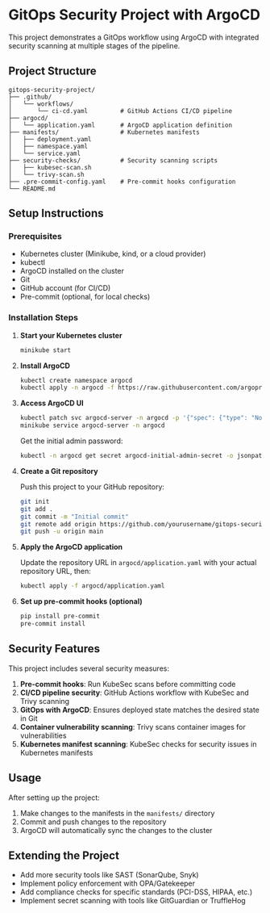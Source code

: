 # GitOps Security Project with ArgoCD

This project demonstrates a GitOps workflow using ArgoCD with integrated security scanning at multiple stages of the pipeline.

## Project Structure

```
gitops-security-project/
├── .github/
│   └── workflows/
│       └── ci-cd.yaml         # GitHub Actions CI/CD pipeline
├── argocd/
│   └── application.yaml       # ArgoCD application definition
├── manifests/                 # Kubernetes manifests
│   ├── deployment.yaml
│   ├── namespace.yaml
│   └── service.yaml
├── security-checks/           # Security scanning scripts
│   ├── kubesec-scan.sh
│   └── trivy-scan.sh
├── .pre-commit-config.yaml    # Pre-commit hooks configuration
└── README.md
```

## Setup Instructions

### Prerequisites

- Kubernetes cluster (Minikube, kind, or a cloud provider)
- kubectl
- ArgoCD installed on the cluster
- Git
- GitHub account (for CI/CD)
- Pre-commit (optional, for local checks)

### Installation Steps

1. **Start your Kubernetes cluster**

   ```bash
   minikube start
   ```

2. **Install ArgoCD**

   ```bash
   kubectl create namespace argocd
   kubectl apply -n argocd -f https://raw.githubusercontent.com/argoproj/argo-cd/stable/manifests/install.yaml
   ```

3. **Access ArgoCD UI**

   ```bash
   kubectl patch svc argocd-server -n argocd -p '{"spec": {"type": "NodePort"}}'
   minikube service argocd-server -n argocd
   ```

   Get the initial admin password:
   ```bash
   kubectl -n argocd get secret argocd-initial-admin-secret -o jsonpath="{.data.password}" | base64 -d
   ```

4. **Create a Git repository**

   Push this project to your GitHub repository:
   ```bash
   git init
   git add .
   git commit -m "Initial commit"
   git remote add origin https://github.com/yourusername/gitops-security-project.git
   git push -u origin main
   ```

5. **Apply the ArgoCD application**

   Update the repository URL in `argocd/application.yaml` with your actual repository URL, then:
   ```bash
   kubectl apply -f argocd/application.yaml
   ```

6. **Set up pre-commit hooks (optional)**

   ```bash
   pip install pre-commit
   pre-commit install
   ```

## Security Features

This project includes several security measures:

1. **Pre-commit hooks**: Run KubeSec scans before committing code
2. **CI/CD pipeline security**: GitHub Actions workflow with KubeSec and Trivy scanning
3. **GitOps with ArgoCD**: Ensures deployed state matches the desired state in Git
4. **Container vulnerability scanning**: Trivy scans container images for vulnerabilities
5. **Kubernetes manifest scanning**: KubeSec checks for security issues in Kubernetes manifests

## Usage

After setting up the project:

1. Make changes to the manifests in the `manifests/` directory
2. Commit and push changes to the repository
3. ArgoCD will automatically sync the changes to the cluster

## Extending the Project

- Add more security tools like SAST (SonarQube, Snyk)
- Implement policy enforcement with OPA/Gatekeeper
- Add compliance checks for specific standards (PCI-DSS, HIPAA, etc.)
- Implement secret scanning with tools like GitGuardian or TruffleHog
